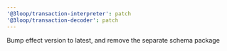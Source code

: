 ```yaml
---
'@3loop/transaction-interpreter': patch
'@3loop/transaction-decoder': patch
---
```


Bump effect version to latest, and remove the separate schema package
